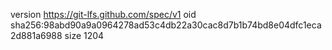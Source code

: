 version https://git-lfs.github.com/spec/v1
oid sha256:98abd90a9a0964278ad53c4db22a30cac8d7b1b74bd8e04dfc1eca2d881a6988
size 1204
